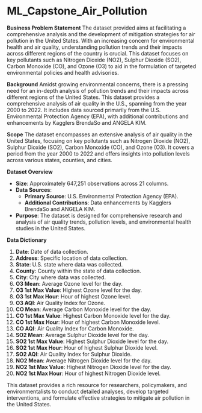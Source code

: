 # ML_Capstone_Air_Pollution

**Business Problem Statement**
The dataset provided aims at facilitating a comprehensive analysis and the development of mitigation strategies for air pollution in the United States. With an increasing concern for environmental health and air quality, understanding pollution trends and their impacts across different regions of the country is crucial. This dataset focuses on key pollutants such as Nitrogen Dioxide (NO2), Sulphur Dioxide (SO2), Carbon Monoxide (CO), and Ozone (O3) to aid in the formulation of targeted environmental policies and health advisories.

**Background**
Amidst growing environmental concerns, there is a pressing need for an in-depth analysis of pollution trends and their impacts across different regions of the United States. This dataset provides a comprehensive analysis of air quality in the U.S., spanning from the year 2000 to 2022. It includes data sourced primarily from the U.S. Environmental Protection Agency (EPA), with additional contributions and enhancements by Kagglers BrendaSo and ANGELA KIM.

**Scope**
The dataset encompasses an extensive analysis of air quality in the United States, focusing on key pollutants such as Nitrogen Dioxide (NO2), Sulphur Dioxide (SO2), Carbon Monoxide (CO), and Ozone (O3). It covers a period from the year 2000 to 2022 and offers insights into pollution levels across various states, counties, and cities.

**Dataset Overview**
- **Size**: Approximately 647,251 observations across 21 columns.
- **Data Sources**:
  - **Primary Source**: U.S. Environmental Protection Agency (EPA).
  - **Additional Contributions**: Data enhancements by Kagglers BrendaSo and ANGELA KIM.
- **Purpose**: The dataset is designed for comprehensive research and analysis of air quality trends, pollution levels, and environmental health studies in the United States.

**Data Dictionary**
1. **Date**: Date of data collection.
2. **Address**: Specific location of data collection.
3. **State**: U.S. state where data was collected.
4. **County**: County within the state of data collection.
5. **City**: City where data was collected.
6. **O3 Mean**: Average Ozone level for the day.
7. **O3 1st Max Value**: Highest Ozone level for the day.
8. **O3 1st Max Hour**: Hour of highest Ozone level.
9. **O3 AQI**: Air Quality Index for Ozone.
10. **CO Mean**: Average Carbon Monoxide level for the day.
11. **CO 1st Max Value**: Highest Carbon Monoxide level for the day.
12. **CO 1st Max Hour**: Hour of highest Carbon Monoxide level.
13. **CO AQI**: Air Quality Index for Carbon Monoxide.
14. **SO2 Mean**: Average Sulphur Dioxide level for the day.
15. **SO2 1st Max Value**: Highest Sulphur Dioxide level for the day.
16. **SO2 1st Max Hour**: Hour of highest Sulphur Dioxide level.
17. **SO2 AQI**: Air Quality Index for Sulphur Dioxide.
18. **NO2 Mean**: Average Nitrogen Dioxide level for the day.
19. **NO2 1st Max Value**: Highest Nitrogen Dioxide level for the day.
20. **NO2 1st Max Hour**: Hour of highest Nitrogen Dioxide level.

This dataset provides a rich resource for researchers, policymakers, and environmentalists to conduct detailed analyses, develop targeted interventions, and formulate effective strategies to mitigate air pollution in the United States.
